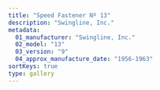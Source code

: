 ```yaml
---
title: "Speed Fastener Nº 13"
description: "Swingline, Inc."
metadata:
  01_manufacturer: "Swingline, Inc."
  02_model: "13"
  03_version: "9"
  04_approx_manufacture_date: "1956-1963"
sortKeys: true
type: gallery
---
```

